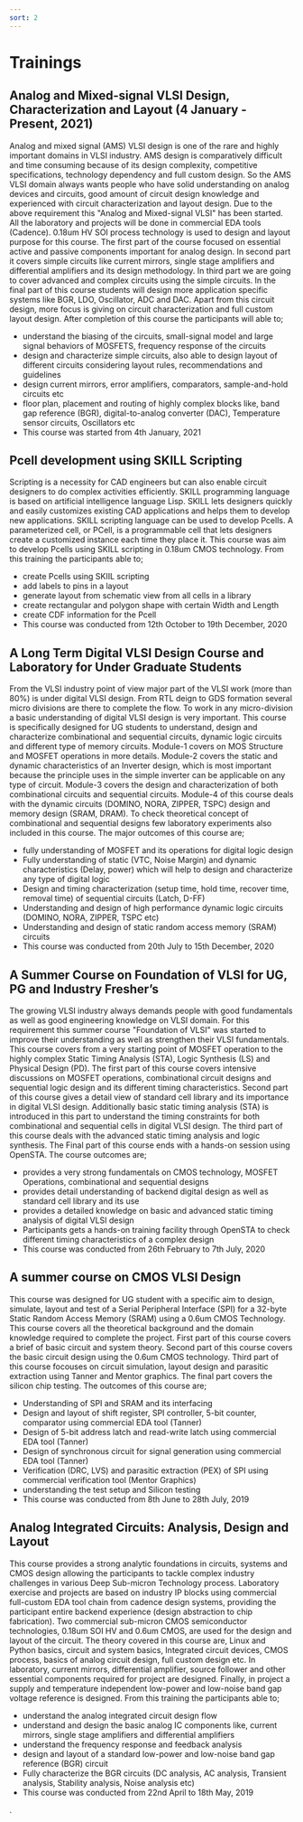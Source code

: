 ```yaml
---
sort: 2
---
```


# Trainings 

## Analog and Mixed-signal VLSI Design, Characterization and Layout (4 January - Present, 2021)

Analog and mixed signal (AMS) VLSI design is one of the rare and highly important domains in VLSI industry. AMS design is comparatively difficult and time consuming because of its design complexity, competitive specifications, technology dependency and full custom design. So the AMS VLSI domain always wants people who have solid understanding on analog devices and circuits, good amount of circuit design knowledge and experienced with circuit characterization and layout design. Due to the above requirement this "Analog and Mixed-signal VLSI" has been started. All the laboratory and projects will be done in commercial EDA tools (Cadence). 0.18um HV SOI process technology is used to design and layout purpose for this course. The first part of the course focused on essential active and passive components important for analog design. In second part it covers simple circuits like current mirrors, single stage amplifiers and differential amplifiers and its design methodology. In third part we are going to cover advanced and complex circuits using the simple circuits. In the final part of this course students will design more application specific systems like BGR, LDO, Oscillator, ADC and DAC. Apart from this circuit design, more focus is giving on circuit characterization and full custom layout design. After completion of this course the participants will able to;

- understand the biasing of the circuits, small-signal model and large signal behaviors of MOSFETS, frequency response of the circuits
- design and characterize simple circuits, also able to design layout of different circuits considering layout rules, recommendations and guidelines
- design current mirrors, error amplifiers, comparators, sample-and-hold circuits etc
- floor plan, placement and routing of highly complex blocks like, band gap reference (BGR), digital-to-analog converter (DAC), Temperature sensor circuits, Oscillators etc 
- This course was started from 4th January, 2021

## Pcell development using SKILL Scripting

Scripting is a necessity for CAD engineers but can also enable circuit designers to do complex activities efficiently. SKILL programming language is based on artificial intelligence language Lisp. SKILL lets designers quickly and easily customizes existing CAD applications and helps them to develop new applications. SKILL scripting language can be used to develop Pcells. A parameterized cell, or PCell, is a programmable cell that lets designers create a customized instance each time they place it. This course was aim to develop Pcells using SKILL scripting in 0.18um CMOS technology. From this training the participants able to;

- create Pcells using SKIIL scripting
- add labels to pins in a layout
- generate layout from schematic view from all cells in a library
- create rectangular and polygon shape with certain Width and Length
- create CDF information for the Pcell
- This course was conducted from 12th October to 19th December, 2020


## A Long Term Digital VLSI Design Course and Laboratory for Under Graduate Students 

From the VLSI industry point of view major part of the VLSI work (more than 80%) is under digital VLSI design. From RTL deign to GDS formation several micro divisions are there to complete the flow. To work in any micro-division a basic understanding of digital VLSI design is very important. This course is specifically designed for UG students to understand, design and characterize combinational and sequential circuits, dynamic logic circuits and different type of memory circuits. Module-1 covers on MOS Structure and MOSFET operations in more details. Module-2 covers the static and dynamic characteristics of an Inverter design, which is most important because the principle uses in the simple inverter can be applicable on any type of circuit. Module-3 covers the design and characterization of both combinational circuits and sequential circuits. Module-4 of this course deals with the dynamic circuits (DOMINO, NORA, ZIPPER, TSPC) design and memory design (SRAM, DRAM). To check theoretical concept of combinational and sequential designs few laboratory experiments also included in this course. The major outcomes of this course are;

- fully understanding of MOSFET and its operations for digital logic design
- Fully understanding of static (VTC, Noise Margin) and dynamic characteristics (Delay, power) which will help to design and characterize any type of digital logic
- Design and timing characterization (setup time, hold time, recover time, removal time) of sequential circuits (Latch, D-FF)
- Understanding and design of high performance dynamic logic circuits (DOMINO, NORA, ZIPPER, TSPC etc)
- Understanding and design of static random access memory (SRAM) circuits
- This course was conducted from 20th July to 15th December, 2020

## A Summer Course on Foundation of VLSI for UG, PG and Industry Fresher’s 

The growing VLSI industry always demands people with good fundamentals as well as good engineering knowledge on VLSI domain. For this requirement this summer course "Foundation of VLSI" was started to improve their understanding as well as strengthen their VLSI fundamentals. This course covers from a very starting point of MOSFET operation to the highly complex Static Timing Analysis (STA), Logic Synthesis (LS) and Physical Design (PD). The first part of this course covers intensive discussions on MOSFET operations, combinational circuit designs and sequential logic design and its different timing characteristics. Second part of this course gives a detail view of standard cell library and its importance in digital VLSI design. Additionally basic static timing analysis (STA) is introduced in this part to understand the timing constraints for both combinational and sequential cells in digital VLSI design. The third part of this course deals with the advanced static timing analysis and logic synthesis. The Final part of this course ends with a hands-on session using OpenSTA. The course outcomes are;

- provides a very strong fundamentals on CMOS technology, MOSFET Operations, combinational and sequential designs
- provides detail understanding of backend digital design as well as standard cell library and its use
- provides a detailed knowledge on basic and advanced static timing analysis of digital VLSI design
- Participants gets a hands-on training facility through OpenSTA to check different timing characteristics of a complex design
- This course was conducted from 26th February to 7th July, 2020

## A summer course on CMOS VLSI Design 

This course was designed for UG student with a specific aim to design, simulate, layout and test of a Serial Peripheral Interface (SPI) for a 32-byte Static Random Access Memory (SRAM) using a 0.6um CMOS Technology. This course covers all the theoretical background and the domain knowledge required to complete the project. First part of this course covers a brief of basic circuit and system theory. Second part of this course covers the basic circuit design using the 0.6um CMOS technology. Third part of this course focouses on circuit simulation, layout design and parasitic extraction using Tanner and Mentor graphics. The final part covers the silicon chip testing. The outcomes of this course are;

- Understanding of SPI and SRAM and its interfacing
- Design and layout of shift register, SPI controller, 5-bit counter, comparator using commercial EDA tool (Tanner) 
- Design of 5-bit address latch and read-write latch using commercial EDA tool (Tanner)
- Design of synchronous circuit for signal generation using commercial EDA tool (Tanner)
- Verification (DRC, LVS) and parasitic extraction (PEX) of SPI using commercial verification tool (Mentor Graphics)
- understanding the test setup and Silicon testing
- This course was conducted from 8th June to 28th July, 2019

## Analog Integrated Circuits: Analysis, Design and Layout 

This course provides a strong analytic foundations in circuits, systems and CMOS design allowing the participants to tackle complex industry challenges in various Deep Sub-micron Technology process. Laboratory exercise and projects are based on industry IP blocks using commercial full-custom EDA tool chain from cadence design systems, providing the participant entire backend experience (design abstraction to chip fabrication). Two commercial sub-micron CMOS semiconductor technologies, 0.18um SOI HV and 0.6um CMOS, are used for the design and layout of the circuit. The theory covered in this course are, Linux and Python basics, circuit and system basics, Integrated circuit devices, CMOS process, basics of analog circuit design, full custom design etc. In laboratory, current mirrors, differential amplifier, source follower and other essential components required for project are designed. Finally, in project a supply and temperature independent low-power and low-noise band gap voltage reference is designed. From this training the participants able to;

- understand the analog integrated circuit design flow
- understand and design the basic analog IC components like, current mirrors, single stage amplifiers and differential amplifiers
- understand the frequency response and feedback analysis
- design and layout of a standard low-power and low-noise band gap reference (BGR) circuit
- Fully characterize the BGR circuits (DC analysis, AC analysis, Transient analysis, Stability analysis, Noise analysis etc)
- This course was conducted from 22nd April to 18th May, 2019


.
